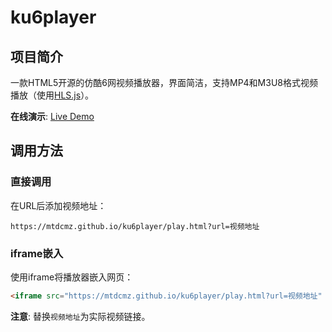 # ku6player

## 项目简介

一款HTML5开源的仿酷6网视频播放器，界面简洁，支持MP4和M3U8格式视频播放（使用[HLS.js](https://github.com/video-dev/hls.js/)）。

**在线演示**: [Live Demo](https://mtdcmz.github.io/ku6player/play.html?url=)

## 调用方法

### 直接调用

在URL后添加视频地址：
```
https://mtdcmz.github.io/ku6player/play.html?url=视频地址
```

### iframe嵌入

使用iframe将播放器嵌入网页：
```html
<iframe src="https://mtdcmz.github.io/ku6player/play.html?url=视频地址" width="640" height="360" frameborder="0" allowfullscreen></iframe>
```

**注意**: 替换`视频地址`为实际视频链接。
